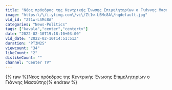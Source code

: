 ```yaml
---
title: "Νέος πρόεδρος της Κεντρικής Ένωσης Επιμελητηρίων ο Γιάννης Μασούτης"
image: "https:\/\/i.ytimg.com\/vi\/Zt1w-LSMc8A\/hqdefault.jpg"
vid_id: "Zt1w-LSMc8A"
categories: "News-Politics"
tags: ["kavala","center","centertv"]
date: "2022-02-10T19:18:10+03:00"
vid_date: "2022-02-10T14:51:51Z"
duration: "PT3M2S"
viewcount: "34"
likeCount: "2"
dislikeCount: ""
channel: "Center TV"
---
```

{% raw %}Νέος πρόεδρος της Κεντρικής Ένωσης Επιμελητηρίων ο Γιάννης Μασούτης{% endraw %}
